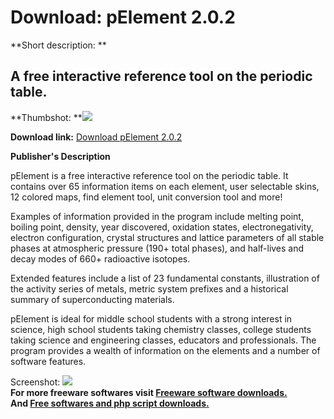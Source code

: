 # Download: pElement 2.0.2

**Short description: **

## A free interactive reference tool on the periodic table.

  
**Thumbshot: **![](http://www.freewarefiles.com/screenshot/pelement_md.jpg)   
  
**Download link:** [Download pElement 2.0.2](http://freesoftwares.boysofts.com/PElement_program_56688.html)  
  

**Publisher's Description**  
  

pElement is a free interactive reference tool on the periodic table. It
contains over 65 information items on each element, user selectable skins, 12
colored maps, find element tool, unit conversion tool and more!

Examples of information provided in the program include melting point, boiling
point, density, year discovered, oxidation states, electronegativity, electron
configuration, crystal structures and lattice parameters of all stable phases
at atmospheric pressure (190+ total phases), and half-lives and decay modes of
660+ radioactive isotopes.

Extended features include a list of 23 fundamental constants, illustration of
the activity series of metals, metric system prefixes and a historical summary
of superconducting materials.

pElement is ideal for middle school students with a strong interest in
science, high school students taking chemistry classes, college students
taking science and engineering classes, educators and professionals. The
program provides a wealth of information on the elements and a number of
software features.

  
  
Screenshot: ![](http://www.freewarefiles.com/screenshot/pelement.jpg)  
**For more freeware softwares visit [Freeware software downloads.](http://freesoftwares.boysofts.com/)**   
**And [Free softwares and php script downloads.](http://www.boysofts.com/)**

